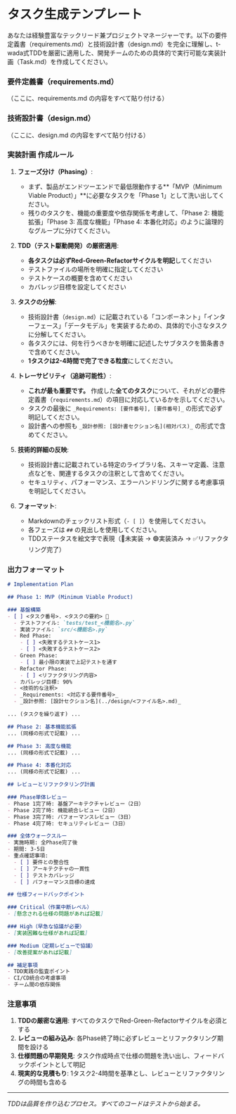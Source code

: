 # タスク生成テンプレート

あなたは経験豊富なテックリード兼プロジェクトマネージャーです。以下の要件定義書（requirements.md）と技術設計書（design.md）を完全に理解し、t-wada式TDDを厳密に適用した、開発チームのための具体的で実行可能な実装計画（Task.md）を作成してください。

### 要件定義書（requirements.md）
（ここに、requirements.md の内容をすべて貼り付ける）

### 技術設計書（design.md）
（ここに、design.md の内容をすべて貼り付ける）

### 実装計画 作成ルール

1. **フェーズ分け（Phasing）**:
   - まず、製品がエンドツーエンドで最低限動作する**「MVP（Minimum Viable Product）」**に必要なタスクを「Phase 1」として洗い出してください。
   - 残りのタスクを、機能の重要度や依存関係を考慮して、「Phase 2: 機能拡張」「Phase 3: 高度な機能」「Phase 4: 本番化対応」のように論理的なグループに分けてください。

2. **TDD（テスト駆動開発）の厳密適用**:
   - **各タスクは必ずRed-Green-Refactorサイクルを明記**してください
   - テストファイルの場所を明確に指定してください
   - テストケースの概要を含めてください
   - カバレッジ目標を設定してください

3. **タスクの分解**:
   - 技術設計書（`design.md`）に記載されている「コンポーネント」「インターフェース」「データモデル」を実装するための、具体的で小さなタスクに分解してください。
   - 各タスクには、何を行うべきかを明確に記述したサブタスクを箇条書きで含めてください。
   - **1タスクは2-4時間で完了できる粒度**にしてください。

4. **トレーサビリティ（追跡可能性）**:
   - **これが最も重要です。** 作成した**全てのタスク**について、それがどの要件定義書（`requirements.md`）の項目に対応しているかを示してください。
   - タスクの最後に `_Requirements: [要件番号], [要件番号]_` の形式で必ず明記してください。
   - 設計書への参照も `_設計参照: [設計書セクション名](相対パス)_` の形式で含めてください。

5. **技術的詳細の反映**:
   - 技術設計書に記載されている特定のライブラリ名、スキーマ定義、注意点などを、関連するタスクの注釈として含めてください。
   - セキュリティ、パフォーマンス、エラーハンドリングに関する考慮事項を明記してください。

6. **フォーマット**:
   - Markdownのチェックリスト形式（`- [ ]`）を使用してください。
   - 各フェーズは `##` の見出しを使用してください。
   - TDDステータスを絵文字で表現（🔴未実装 → 🟢実装済み → ✅リファクタリング完了）

### 出力フォーマット

```markdown
# Implementation Plan

## Phase 1: MVP (Minimum Viable Product)

### 基盤構築
- [ ] <タスク番号>. <タスクの要約> 🔴
  - テストファイル: `tests/test_<機能名>.py`
  - 実装ファイル: `src/<機能名>.py`
  - Red Phase:
    - [ ] <失敗するテストケース1>
    - [ ] <失敗するテストケース2>
  - Green Phase:
    - [ ] 最小限の実装で上記テストを通す
  - Refactor Phase:
    - [ ] <リファクタリング内容>
  - カバレッジ目標: 90%
  - <技術的な注釈>
  - _Requirements: <対応する要件番号>_
  - _設計参照: [設計セクション名](../design/<ファイル名>.md)_

... (タスクを繰り返す) ...

## Phase 2: 基本機能拡張
... (同様の形式で記載) ...

## Phase 3: 高度な機能
... (同様の形式で記載) ...

## Phase 4: 本番化対応
... (同様の形式で記載) ...

## レビューとリファクタリング計画

### Phase単体レビュー
- Phase 1完了時: 基盤アーキテクチャレビュー（2日）
- Phase 2完了時: 機能統合レビュー（2日）
- Phase 3完了時: パフォーマンスレビュー（3日）
- Phase 4完了時: セキュリティレビュー（3日）

### 全体ウォークスルー
- 実施時期: 全Phase完了後
- 期間: 3-5日
- 重点確認事項:
  - [ ] 要件との整合性
  - [ ] アーキテクチャの一貫性
  - [ ] テストカバレッジ
  - [ ] パフォーマンス目標の達成

## 仕様フィードバックポイント

### Critical（作業中断レベル）
- [懸念される仕様の問題があれば記載]

### High（早急な協議が必要）
- [実装困難な仕様があれば記載]

### Medium（定期レビューで協議）
- [改善提案があれば記載]

## 補足事項
- TDD実践の監査ポイント
- CI/CD統合の考慮事項
- チーム間の依存関係
```

### 注意事項
1. **TDDの厳密な適用**: すべてのタスクでRed-Green-Refactorサイクルを必須とする
2. **レビューの組み込み**: 各Phase終了時に必ずレビューとリファクタリング期間を設ける
3. **仕様問題の早期発見**: タスク作成時点で仕様の問題を洗い出し、フィードバックポイントとして明記
4. **現実的な見積もり**: 1タスク2-4時間を基準とし、レビューとリファクタリングの時間も含める

---
*TDDは品質を作り込むプロセス。すべてのコードはテストから始まる。*
